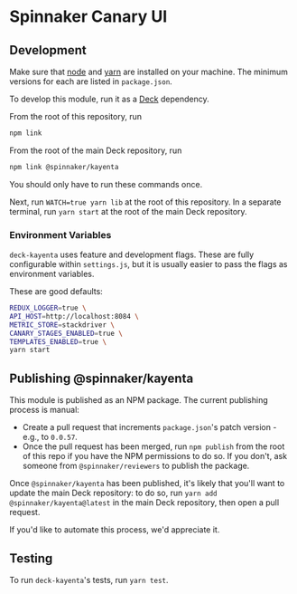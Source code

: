 # Spinnaker Canary UI

## Development

Make sure that [node](http://nodejs.org/download/) and [yarn](https://yarnpkg.com/en/docs/install)
are installed on your machine. The minimum versions for each are listed in `package.json`.

To develop this module, run it as a [Deck](https://github.com/spinnaker/deck) dependency.

From the root of this repository, run

```bash
npm link
```

From the root of the main Deck repository, run

```bash
npm link @spinnaker/kayenta
```

You should only have to run these commands once.

Next, run `WATCH=true yarn lib` at the root of this repository. In a separate terminal,
run `yarn start` at the root of the main Deck repository.

### Environment Variables

`deck-kayenta` uses feature and development flags. These are fully configurable within `settings.js`,
but it is usually easier to pass the flags as environment variables.

These are good defaults:

```bash
REDUX_LOGGER=true \
API_HOST=http://localhost:8084 \
METRIC_STORE=stackdriver \
CANARY_STAGES_ENABLED=true \
TEMPLATES_ENABLED=true \
yarn start
```

## Publishing @spinnaker/kayenta

This module is published as an NPM package. The current publishing process is manual:

- Create a pull request that increments `package.json`'s patch version - e.g., to `0.0.57`.
- Once the pull request has been merged, run `npm publish` from the root of this repo if you have the NPM permissions to do so. If you don't, ask someone from `@spinnaker/reviewers` to publish the package.

Once `@spinnaker/kayenta` has been published, it's likely that
you'll want to update the main Deck repository: to do so, run `yarn add @spinnaker/kayenta@latest`
in the main Deck repository, then open a pull request.

If you'd like to automate this process, we'd appreciate it.

## Testing

To run `deck-kayenta`'s tests, run `yarn test`.
